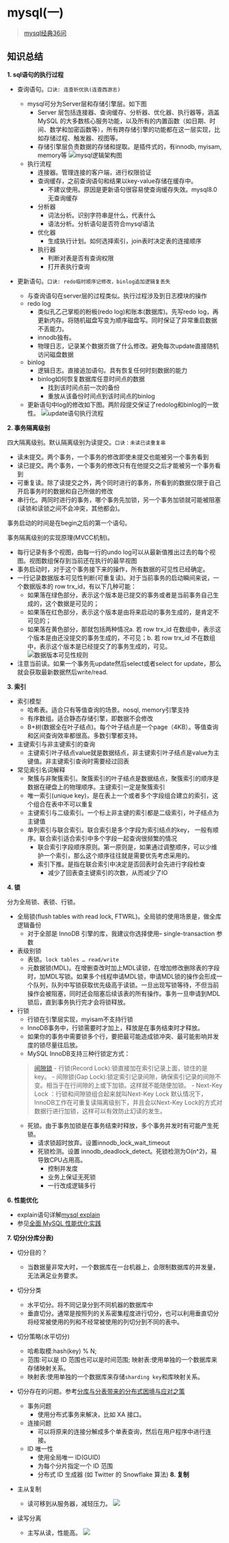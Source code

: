 # mysql(一)
> [mysql经典36问](https://mp.weixin.qq.com/s/vSUQ2d0wo4mu7C-euzImYw)
## 知识总结
**1. sql语句的执行过程**
- 查询语句。`口诀: 连查析优执(连查西游志)`
    - mysql可分为Server层和存储引擎层。如下图
        - Server 层包括连接器、查询缓存、分析器、优化器、执行器等，涵盖 MySQL 的大多数核心服务功能，以及所有的内置函数（如日期、时间、数学和加密函数等），所有跨存储引擎的功能都在这一层实现，比如存储过程、触发器、视图等。
        - 存储引擎层负责数据的存储和提取。是插件式的，有innodb, myisam, memory等
    ![mysql逻辑架构图](./images/mysql逻辑架构图.webp)
    - 执行流程
        - 连接器。管理连接的客户端，进行权限验证
        - 查询缓存，之前查询语句和结果以key-value存储在缓存中。
            - 不建议使用。原因是更新语句很容易使查询缓存失效。mysql8.0无查询缓存
        - 分析器
            - 词法分析。识别字符串是什么，代表什么
            - 语法分析。分析语句是否符合mysql语法
        - 优化器
            - 生成执行计划。如何选择索引，join表时决定表的连接顺序
        - 执行器
            - 判断对表是否有查询权限
            - 打开表执行查询

- 更新语句。`口诀: redo临时顺序记修改，binlog追加逻辑复丢失`
    - 与查询语句在server层的过程类似。执行过程涉及到日志模块的操作
    - redo log
        - 类似孔乙己掌柜的粉板(redo log)和账本(数据库)。先写redo log，再更新内存。将随机磁盘写变为顺序磁盘写。同时保证了异常重启数据不丢能力。
        - innodb独有。
        - 物理日志，记录某个数据页做了什么修改。避免每次update直接随机访问磁盘数据
    - binlog
        - 逻辑日志。直接追加语句。具有恢复任何时刻数据的能力
        - binlog如何恢复数据库任意时间点的数据
            - 找到该时间点前一次的备份
            - 重放从该备份时间点到该时间点的binlog
    - 更新语句中log的修改如下图。两阶段提交保证了redolog和binlog的一致性。
    ![update语句执行流程](./images/update语句执行流程.webp)

        
**2. 事务隔离级别**

四大隔离级别。默认隔离级别为读提交。`口诀：未读已读重复串`
- 读未提交。两个事务，一个事务的修改即使未提交也能被另一个事务看到
- 读已提交。两个事务，一个事务的修改只有在他提交之后才能被另一个事务看到
- 可重复读。除了读提交之外，两个同时进行的事务，所看到的数据仅限于自己开启事务时的数据和自己所做的修改
- 串行化。两同时进行的事务，哪个事务先加锁，另一个事务加锁就可能被阻塞(读锁和读锁之间不会冲突，其他都会)。

事务启动的时间是在begin之后的第一个语句。

事务隔离级别的实现原理(MVCC机制)。
- 每行记录有多个视图，由每一行的undo log可以从最新值推出过去的每个视图。视图数组保存到当前还在执行的最早视图
- 事务启动时，对于这个事务接下来的操作，所有数据的可见性已经确定。
- 一行记录数据版本可见性判断(可重复读)。对于当前事务的启动瞬间来说，一个数据版本的 row trx_id，有以下几种可能：
    - 如果落在绿色部分，表示这个版本是已提交的事务或者是当前事务自己生成的，这个数据是可见的；
    - 如果落在红色部分，表示这个版本是由将来启动的事务生成的，是肯定不可见的；
    - 如果落在黄色部分，那就包括两种情况a. 若 row trx_id 在数组中，表示这个版本是由还没提交的事务生成的，不可见；b. 若 row trx_id 不在数组中，表示这个版本是已经提交了的事务生成的，可见。
![数据版本可见性规则](./images/数据版本可见性判断.webp)
- 注意当前读。如果一个事务先update然后select或者select for update，那么就会获取最新数据然后write/read.


**3. 索引**
- 索引模型
    - 哈希表。适合只有等值查询的场景。nosql, memory引擎支持
    - 有序数组。适合静态存储引擎，即数据不会修改
    - B+树(数据全在叶子结点)。每个叶子结点是一个page（4KB）。等值查询和区间查询效率都很高。多数引擎都支持。
- 主键索引与非主键索引的查询
    - 主键索引叶子结点value就是数据结点，非主键索引叶子结点是value为主键值。非主键索引查询时需要经过回表
- 常见索引名词解释
    - 聚簇与非聚簇索引。聚簇索引的叶子结点是数据结点，聚簇索引的顺序是数据在硬盘上的物理顺序。主键索引一定是聚簇索引
    - 唯一索引(unique key)，是在表上一个或者多个字段组合建立的索引，这个组合在表中不可以重复
    - 主键索引与二级索引。一个标上非主键的索引都是二级索引，叶子结点为主键值
    - 单列索引与联合索引。联合索引是多个字段为索引结点的key， 一般有顺序。联合索引适合索引中多个字段一起查询很频繁的情况
        - 联合索引字段顺序原则。第一原则是，如果通过调整顺序，可以少维护一个索引，那么这个顺序往往就是需要优先考虑采用的。
        - 索引下推。是指在联合索引中决定是否回表时会先进行字段检查
            - 减少了回表查主键索引的次数，从而减少了IO

**4. 锁**

分为全局锁、表锁、行锁。
- 全局锁(flush tables with read lock, FTWRL)。全局锁的使用场景是，做全库逻辑备份
    - 对于全部是 InnoDB 引擎的库，我建议你选择使用– single-transaction 参数
- 表级别锁
    - 表锁。`lock tables … read/write`
    - 元数据锁(MDL)。在增删查改时加上MDL读锁，在增加修改删除表的字段时，加MDL写锁。如果多个线程申请MDL锁，申请MDL锁的操作会形成一个队列，队列中写锁获取优先级高于读锁。一旦出现写锁等待，不但当前操作会被阻塞，同时还会阻塞后续该表的所有操作。事务一旦申请到MDL锁后，直到事务执行完才会将锁释放。
- 行锁
    - 行锁在引擎层实现，myisam不支持行锁
    - InnoDB事务中，行锁需要时才加上，释放是在事务结束时才释放。
    - 如果你的事务中需要锁多个行，要把最可能造成锁冲突、最可能影响并发度的锁尽量往后放。
    - MySQL InnoDB支持三种行锁定方式：
    > [间隙锁](https://segmentfault.com/a/1190000040198549)
        - 行锁(Record Lock):锁直接加在索引记录上面，锁住的是key。
        - 间隙锁(Gap Lock):锁定索引记录间隙，确保索引记录的间隙不变。相当于在行间隙的上或下加锁。这样就不能随便加锁。
        - Next-Key Lock ：行锁和间隙锁组合起来就叫Next-Key Lock
默认情况下，InnoDB工作在可重复读隔离级别下，并且会以Next-Key Lock的方式对数据行进行加锁，这样可以有效防止幻读的发生。
    - 死锁。由于事务加锁是在事务结束时释放，多个事务并发时有可能产生死锁。
        - 请求锁超时放弃。设置innodb_lock_wait_timeout
        - 死锁检测。设置 innodb_deadlock_detect。死锁检测为O(n^2)，易导致CPU占用高。
            - 控制并发度
            - 业务上保证无死锁
            - 一行改成逻辑多行

**6. 性能优化**

- explain语句详解[mysql explain](https://dev.mysql.com/doc/refman/8.0/en/explain-output.html)
- 参见[全面 MySQL 性能优化实践](https://segmentfault.com/a/1190000039733895)

**7. 切分(分库分表)**
- 切分目的？
    - 当数据量非常大时，一个数据库在一台机器上，会限制数据库的并发量，无法满足业务要求。
- 切分分类
    - 水平切分。将不同记录分到不同机器的数据库中
    - 垂直切分。通常是按照列的关系密集程度进行切分，也可以利用垂直切分将经常被使用的列和不经常被使用的列切分到不同的表中。

- 切分策略(水平切分)
    - 哈希取模:hash(key) % N;
    - 范围:可以是 ID 范围也可以是时间范围; 映射表:使用单独的一个数据库来存储映射关系。
    - 映射表:使用单独的一个数据库来存储`sharding key`和库映射关系。

- 切分存在的问题。参考[分库与分表带来的分布式困境与应对之策](http://blog.720ui.com/2017/mysql_core_09_multi_db_table2/)
    - 事务问题
        - 使用分布式事务来解决，比如 XA 接口。
    - 连接问题
        - 可以将原来的连接分解成多个单表查询，然后在用户程序中进行连接。
    -  ID 唯一性
        - 使用全局唯一 ID(GUID)
        - 为每个分片指定一个 ID 范围
        - 分布式 ID 生成器 (如 Twitter 的 Snowflake 算法)
**8. 复制**
- 主从复制
    - 读可移到从服务器，减轻压力。
![](./images/主从复制.jpg)
- 读写分离
    - 主写从读，性能高。
![](./images/读写分离.jpg)



